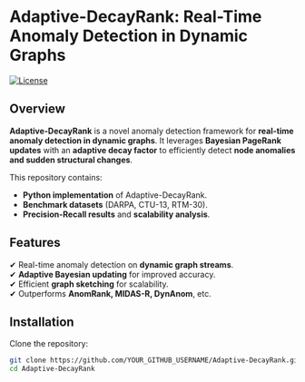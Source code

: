 
# Adaptive-DecayRank: Real-Time Anomaly Detection in Dynamic Graphs

[![License](https://img.shields.io/badge/license-MIT-blue.svg)](LICENSE)

## Overview
**Adaptive-DecayRank** is a novel anomaly detection framework for **real-time anomaly detection in dynamic graphs**. It leverages **Bayesian PageRank updates** with an **adaptive decay factor** to efficiently detect **node anomalies and sudden structural changes**.

This repository contains:
- **Python implementation** of Adaptive-DecayRank.
- **Benchmark datasets** (DARPA, CTU-13, RTM-30).
- **Precision-Recall results** and **scalability analysis**.

## Features
✔ Real-time anomaly detection on **dynamic graph streams**.  
✔ **Adaptive Bayesian updating** for improved accuracy.  
✔ Efficient **graph sketching** for scalability.  
✔ Outperforms **AnomRank, MIDAS-R, DynAnom**, etc.

## Installation
Clone the repository:
```bash
git clone https://github.com/YOUR_GITHUB_USERNAME/Adaptive-DecayRank.git
cd Adaptive-DecayRank
